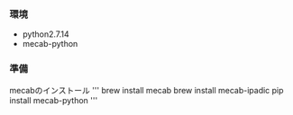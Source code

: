### 環境
* python2.7.14
* mecab-python

### 準備
mecabのインストール
'''
brew install mecab
brew install mecab-ipadic
pip install mecab-python
'''
